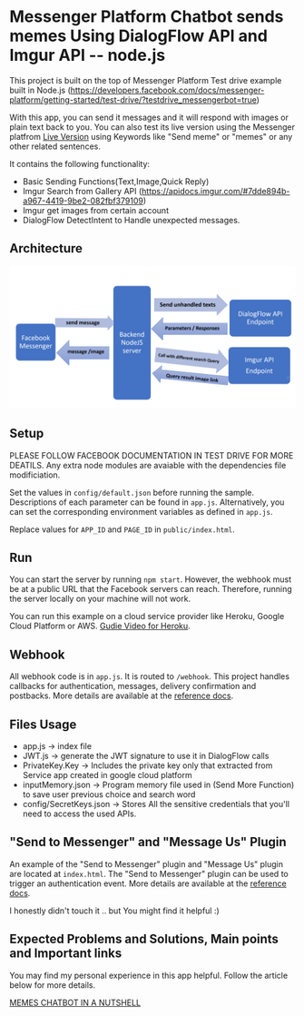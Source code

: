 # Messenger Platform Chatbot sends memes Using DialogFlow API and Imgur API -- node.js

This project is built on the top of Messenger Platform Test drive example built in Node.js (https://developers.facebook.com/docs/messenger-platform/getting-started/test-drive/?testdrive_messengerbot=true)


With this app, you can send it messages and it will respond with images or plain text back to you. You can also test its live version using the Messenger platfrom [Live Version](https://www.messenger.com/t/MemesBuddy1) using Keywords like "Send meme" or "memes" or any other related sentences.

It contains the following functionality:

* Basic Sending Functions(Text,Image,Quick Reply)
* Imgur Search from Gallery API (https://apidocs.imgur.com/#7dde894b-a967-4419-9be2-082fbf379109)
* Imgur get images from certain account
* DialogFlow DetectIntent to Handle unexpected messages.

## Architecture

![Image](Architecture.png)

## Setup

PLEASE FOLLOW FACEBOOK DOCUMENTATION IN TEST DRIVE FOR MORE DEATILS. Any extra node modules are avaiable with the dependencies file  modificiation.

Set the values in `config/default.json` before running the sample. Descriptions of each parameter can be found in `app.js`. Alternatively, you can set the corresponding environment variables as defined in `app.js`.

Replace values for `APP_ID` and `PAGE_ID` in `public/index.html`.

## Run

You can start the server by running `npm start`. However, the webhook must be at a public URL that the Facebook servers can reach. Therefore, running the server locally on your machine will not work.

You can run this example on a cloud service provider like Heroku, Google Cloud Platform or AWS. [Gudie Video for Heroku](https://youtu.be/bUwiKFTvmDQ?t=552).

## Webhook

All webhook code is in `app.js`. It is routed to `/webhook`. This project handles callbacks for authentication, messages, delivery confirmation and postbacks. More details are available at the [reference docs](https://developers.facebook.com/docs/messenger-platform/webhook-reference).


## Files Usage

* app.js -> index file
* JWT.js -> generate the JWT signature to use it in DialogFlow calls
* PrivateKey.Key -> Includes the private key only that extracted from Service app created in google cloud platform
* inputMemory.json -> Program memory file used in (Send More Function) to save user previous choice and search word
* config/SecretKeys.json -> Stores All the sensitive credentials that you'll need to access the used APIs.  

## "Send to Messenger" and "Message Us" Plugin

An example of the "Send to Messenger" plugin and "Message Us" plugin are located at `index.html`. The "Send to Messenger" plugin can be used to trigger an authentication event. More details are available at the [reference docs](https://developers.facebook.com/docs/messenger-platform/plugin-reference).

I honestly didn't touch it .. but You might find it helpful :) 

## Expected Problems and Solutions, Main points and Important links 

You may find my personal experience in this app helpful. Follow the article below for more details.

[MEMES CHATBOT IN A NUTSHELL](https://khaledbnmohamed.000webhostapp.com/2019/01/25/memes-chatbot-in-a-nutshell/)


